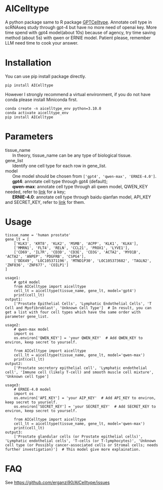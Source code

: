 # AICelltype
A python package same to R package [GPTCelltype](https://github.com/Winnie09/GPTCelltype). Annotate cell type in scRNAseq study through gpt-4 but have no more need of openai key. More time spend with gpt4 model(about 10s) because of agency, try time saving method (about 5s) with qwen or ERNIE model. Patient please, remember LLM need time to cook your answer.
# Installation
You can use pip install package directly.
```
pip install AICelltype
```
However I strongly recommend a virtual environment, if you do not have conda please install Miniconda first.  
```
conda create -n aicelltype_env python=3.10.0
conda activate aicelltype_env
pip install AICelltype
```
# Parameters
tissue_name  
&nbsp;&nbsp;&nbsp;&nbsp;&nbsp;&nbsp;In theory, tissue_name can be any type of biological tissue.  
gene_list  
&nbsp;&nbsp;&nbsp;&nbsp;&nbsp;&nbsp;Identify one cell type for each row in gene_list.  
model  
&nbsp;&nbsp;&nbsp;&nbsp;&nbsp;&nbsp;One model should be chosen from `['gpt4', 'qwen-max', 'ERNIE-4.0']`.  
&nbsp;&nbsp;&nbsp;&nbsp;&nbsp;&nbsp;**gpt4**: annotate cell type through gpt4 (default);  
&nbsp;&nbsp;&nbsp;&nbsp;&nbsp;&nbsp;**qwen-max**: annotate cell type through ali qwen model, QWEN_KEY needed, refer to [link](https://help.aliyun.com/zh/dashscope/developer-reference/activate-dashscope-and-create-an-api-key) for a key;  
&nbsp;&nbsp;&nbsp;&nbsp;&nbsp;&nbsp;**ERNIE-4.0**: annotate cell type through  baidu qianfan model, API_KEY and SECRET_KEY, refer to [link](https://console.bce.baidu.com/qianfan/ais/console/applicationConsole/application) for them.
# Usage
```
tissue_name = 'human prostate'
gene_lt = [
    ['KLK3', 'KRT8', 'KLK2', 'MSMB', 'ACPP', 'KLK1', 'KLK4'],
    ['MMRN1', 'FLT4', 'RELN', 'CCL21', 'PROX1', 'LYVE1'],
    ['CD69', 'IL7R', 'CD3D', 'CD3E', 'CD3G', 'ACTA2', 'MYO1B', 'ACTA2', 'ANPEP', 'PDGFRB', 'CSPG4'],
    ['DDX49', 'LOC105371196', 'MTND1P30', 'LOC105373682', 'TAGLN2', 'ZNF836', 'ZNF677', 'COILP1']
]

usage1:
    # gpt4 model
    from AICelltype import aicelltype
    cell_lt = aicelltype(tissue_name, gene_lt, model='gpt4')
    print(cell_lt)
output1:
    ['Prostate Epithelial Cells', 'Lymphatic Endothelial Cells', 'T Cell and Myofibroblast', 'Unknown Cell Type']  # In result, you can get a list with four cell types which have the same order with parameter gene_list.

usage2:
    # qwen-max model
    import os
    os.environ['QWEN_KEY'] = 'your QWEN_KEY'  # Add QWEN_KEY to environ, keep secret to yourself.
    
    from AICelltype import aicelltype
    cell_lt = aicelltype(tissue_name, gene_lt, model='qwen-max')
    print(cell_lt)
output2:
    ['Prostate secretory epithelial cell', 'Lymphatic endothelial cell', 'Immune cell (likely T-cell) and smooth muscle cell mixture', 'Unknown cell type']

usage3:
    # ERNIE-4.0 model
    import os
    os.environ['API_KEY'] = 'your AIP_KEY'  # Add API_KEY to environ, keep secret to yourself.
    os.environ['SECRET_KEY'] = 'your SECRET_KEY'  # Add SECRET_KEY to environ, keep secret to yourself.
    
    from AICelltype import aicelltype
    cell_lt = aicelltype(tissue_name, gene_lt, model='qwen-max')
    print(cell_lt)
output3:
    ['Prostate glandular cells (or Prostate epithelial cells)', 'Lymphatic endothelial cells', 'T-cells (or T-lymphocytes)', 'Unknown cell type (or Possibly cancer-associated cells or Stromal cells; needs further investigation)']  # This model give more explaination.
```
# FAQ
See https://github.com/erganzi90/AICelltype/issues
